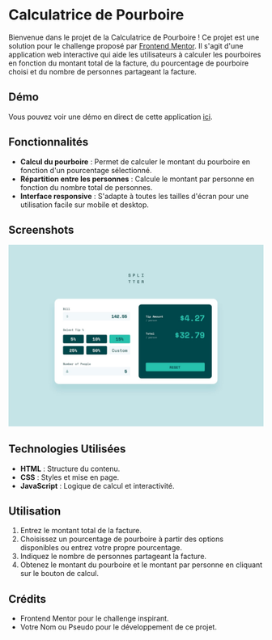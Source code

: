 # Calculatrice de Pourboire

Bienvenue dans le projet de la Calculatrice de Pourboire ! Ce projet est une solution pour le challenge proposé par [Frontend Mentor](https://www.frontendmentor.io/challenges/tip-calculator-app-ugJNGbJUX). Il s'agit d'une application web interactive qui aide les utilisateurs à calculer les pourboires en fonction du montant total de la facture, du pourcentage de pourboire choisi et du nombre de personnes partageant la facture.

## Démo

Vous pouvez voir une démo en direct de cette application [ici](https://calculette-one.vercel.app/#).

## Fonctionnalités

- **Calcul du pourboire** : Permet de calculer le montant du pourboire en fonction d'un pourcentage sélectionné.
- **Répartition entre les personnes** : Calcule le montant par personne en fonction du nombre total de personnes.
- **Interface responsive** : S'adapte à toutes les tailles d'écran pour une utilisation facile sur mobile et desktop.

## Screenshots

![Screenshot](./design/desktop-design-completed.jpg)

## Technologies Utilisées

- **HTML** : Structure du contenu.
- **CSS** : Styles et mise en page.
- **JavaScript** : Logique de calcul et interactivité.


## Utilisation

1. Entrez le montant total de la facture.
2. Choisissez un pourcentage de pourboire à partir des options disponibles ou entrez votre propre pourcentage.
3. Indiquez le nombre de personnes partageant la facture.
4. Obtenez le montant du pourboire et le montant par personne en cliquant sur le bouton de calcul.

## Crédits
- Frontend Mentor pour le challenge inspirant.
- Votre Nom ou Pseudo pour le développement de ce projet.
